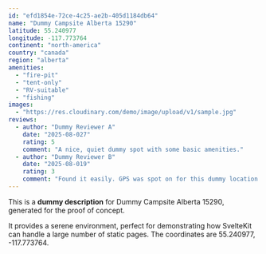 ```yaml
---
id: "efd1854e-72ce-4c25-ae2b-405d1184db64"
name: "Dummy Campsite Alberta 15290"
latitude: 55.240977
longitude: -117.773764
continent: "north-america"
country: "canada"
region: "alberta"
amenities:
  - "fire-pit"
  - "tent-only"
  - "RV-suitable"
  - "fishing"
images:
  - "https://res.cloudinary.com/demo/image/upload/v1/sample.jpg"
reviews:
  - author: "Dummy Reviewer A"
    date: "2025-08-027"
    rating: 5
    comment: "A nice, quiet dummy spot with some basic amenities."
  - author: "Dummy Reviewer B"
    date: "2025-08-019"
    rating: 3
    comment: "Found it easily. GPS was spot on for this dummy location."
---
```


This is a **dummy description** for Dummy Campsite Alberta 15290, generated for the proof of concept.

It provides a serene environment, perfect for demonstrating how SvelteKit can handle a large number of static pages. The coordinates are 55.240977, -117.773764.
